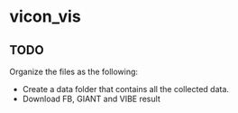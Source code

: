 # vicon_vis

## TODO
Organize the files as the following:
- Create a data folder that contains all the collected data.
- Download FB, GIANT and VIBE result
